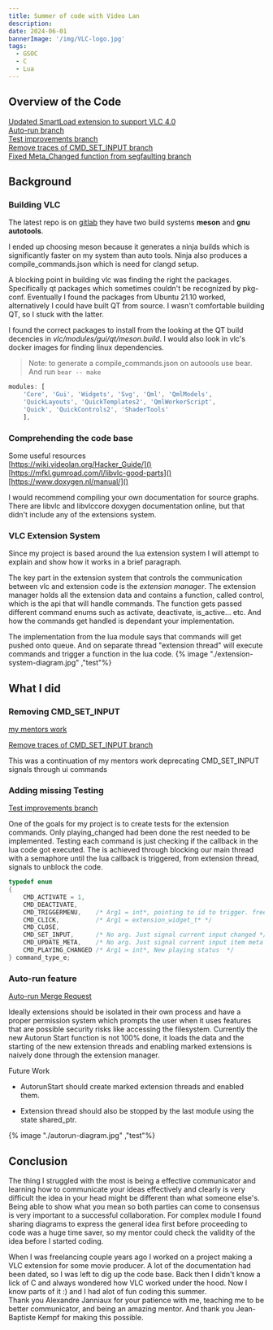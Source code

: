 ```yaml
---
title: Summer of code with Video Lan
description: 
date: 2024-06-01
bannerImage: '/img/VLC-logo.jpg'
tags:
  - GSOC
  - C 
  - Lua
---
```


## Overview of the Code

[Updated SmartLoad extension to support VLC 4.0](https://github.com/thebamby/vlc-SmartLoad/pull/1)  
[Auto-run branch](https://code.videolan.org/nima64/vlc/-/tree/autorun-module?ref_type=heads)  
[Test improvements branch](https://code.videolan.org/nima64/vlc/-/tree/tests-improvements?ref_type=heads)  
[Remove traces of CMD_SET_INPUT branch](https://code.videolan.org/nima64/vlc/-/tree/CMD_SET_INPUT-removal?ref_type=heads)  
[Fixed Meta_Changed function from segfaulting branch](https://code.videolan.org/nima64/vlc/-/commit/cb2244b6f81d5c38e9aaddaf83aee09cd0905693)

## Background

### Building VLC

The latest repo is on [gitlab](https://code.videolan.org/videolan/vlc/) they have two build systems **meson** and **gnu autotools**.  

I ended up choosing meson because it generates a ninja builds which is significantly faster on my system than auto tools. Ninja also produces a compile_commands.json which is need for clangd setup.

A blocking point in building vlc was finding the right the packages. Specifically qt packages which sometimes couldn't be recognized by pkg-conf. Eventually I found the packages from Ubuntu 21.10 worked, alternatively I could have built QT from source. I wasn't comfortable building QT, so I stuck with the latter.

I found the correct packages to install from the looking at the QT build decencies in *vlc/modules/gui/qt/meson.build*. I would also look in vlc's docker images for finding linux dependencies.

> Note: to generate a compile_commands.json on autoools use bear.  
> And run `bear -- make`

```js
modules: [
    'Core', 'Gui', 'Widgets', 'Svg', 'Qml', 'QmlModels',
    'QuickLayouts', 'QuickTemplates2', 'QmlWorkerScript',
    'Quick', 'QuickControls2', 'ShaderTools'
    ],
```

### Comprehending the code base

Some useful resources  
[https://wiki.videolan.org/Hacker_Guide/]()   
[https://mfkl.gumroad.com/l/libvlc-good-parts]()   
[https://www.doxygen.nl/manual/]()  

I would recommend compiling your own documentation for source graphs. There are libvlc and libvlccore doxygen documentation online, but that didn't include any of the extensions system.

### VLC Extension System

Since my project is based around the lua extension system I will attempt to explain and show how it works in a brief paragraph.  

The key part in the extension system that controls the communication between vlc and extension code is the *extension manager*.
The extension manager holds all the extension data and contains a function, called control, which is the api that will handle commands. The function gets passed different command enums such as activate, deactivate, is_active... etc. And how the commands get handled is dependant your implementation.  

The implementation from the lua module says that commands will get pushed onto queue. And on separate thread "extension thread" will execute commands and trigger a function in the lua code.
{% image "./extension-system-diagram.jpg" ,"test"%}

## What I did

### Removing CMD_SET_INPUT

[my mentors work]( https://code.videolan.org/videolan/vlc/-/merge_requests/3240)

[Remove traces of CMD_SET_INPUT branch](https://code.videolan.org/nima64/vlc/-/tree/CMD_SET_INPUT-removal?ref_type=heads)  

This was a continuation of my mentors work deprecating CMD_SET_INPUT signals through ui commands

### Adding missing Testing

[Test improvements branch](https://code.videolan.org/nima64/vlc/-/compare/master...tests-improvements?from_project_id=435)

One of the goals for my project is to create tests for the extension commands. Only playing_changed had been done the rest needed to be implemented. Testing each command is just checking if the callback in the lua code got executed. The is achieved through blocking our main thread with a semaphore until the lua callback is triggered, from extension thread, signals to unblock the code.  

```c
typedef enum
{
    CMD_ACTIVATE = 1,
    CMD_DEACTIVATE,
    CMD_TRIGGERMENU,    /* Arg1 = int*, pointing to id to trigger. free */
    CMD_CLICK,          /* Arg1 = extension_widget_t* */
    CMD_CLOSE,
    CMD_SET_INPUT,      /* No arg. Just signal current input changed */
    CMD_UPDATE_META,    /* No arg. Just signal current input item meta changed */
    CMD_PLAYING_CHANGED /* Arg1 = int*, New playing status  */
} command_type_e;

```

### Auto-run feature

[Auto-run Merge Request](https://code.videolan.org/videolan/vlc/-/merge_requests/5795/commits#note_448656)  

Ideally extensions should be isolated in their own process and have a proper permission system which prompts the user when it uses features that are possible security risks like accessing the filesystem.
Currently the new Autorun Start function is not 100% done, it loads the data and the starting of the new extension threads and enabling marked extensions is naively done through the extension manager.  

Future Work

- AutorunStart should create marked extension threads and enabled them. 

- Extension thread should also be stopped by the last module using the state shared_ptr.

{% image "./autorun-diagram.jpg" ,"test"%}

## Conclusion  

The thing I struggled with the most is being a effective communicator and learning how to communicate your ideas effectively and clearly is very difficult the idea in your head might be different than what someone else's. Being able to show what you mean so both parties can come to consensus is very important to a successful collaboration. For complex module I found sharing diagrams to express the general idea first before proceeding to code was a huge time saver, so my mentor could check the validity of the idea before I started coding.

When I was freelancing couple years ago I worked on a project making a VLC extension for some movie producer. A lot of the documentation had been dated, so I was left to dig up the code base. Back then I didn't know a lick of C and always wondered how VLC worked under the hood. Now I know parts of it :) and I had alot of fun coding this summer.  
Thank you Alexandre Janniaux for your patience with me, teaching me to be better communicator, and being an amazing mentor. And thank you Jean-Baptiste Kempf for making this possible.
